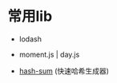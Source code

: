 # 常用lib

+ lodash

- moment.js | day.js

+ [hash-sum](https://www.npmjs.com/package/hash-sum) (快速哈希生成器)